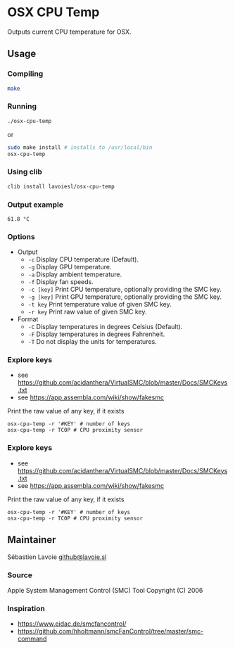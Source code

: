 # OSX CPU Temp

Outputs current CPU temperature for OSX.

## Usage

### Compiling

```bash
make
```

### Running

```bash
./osx-cpu-temp
```

or

```bash
sudo make install # installs to /usr/local/bin
osx-cpu-temp
```

### Using clib

```bash
clib install lavoiesl/osx-cpu-temp
```

### Output example

```
61.8 °C
```

### Options

* Output
    * `-c` Display CPU temperature (Default).
    * `-g` Display GPU temperature.
    * `-a` Display ambient temperature.
    * `-f` Display fan speeds.
    * `-c [key]` Print CPU temperature, optionally providing the SMC key.
    * `-g [key]` Print GPU temperature, optionally providing the SMC key.
    * `-t key` Print temperature value of given SMC key.
    * `-r key` Print raw value of given SMC key.
* Format
    * `-C` Display temperatures in degrees Celsius (Default).
    * `-F` Display temperatures in degrees Fahrenheit.
   * `-T` Do not display the units for temperatures.

### Explore keys
* see https://github.com/acidanthera/VirtualSMC/blob/master/Docs/SMCKeys.txt
* see https://app.assembla.com/wiki/show/fakesmc

Print the raw value of any key, if it exists
```shell script
osx-cpu-temp -r '#KEY' # number of keys
osx-cpu-temp -r TC0P # CPU proximity sensor
```

### Explore keys
* see https://github.com/acidanthera/VirtualSMC/blob/master/Docs/SMCKeys.txt
* see https://app.assembla.com/wiki/show/fakesmc

Print the raw value of any key, if it exists
```shell script
osx-cpu-temp -r '#KEY' # number of keys
osx-cpu-temp -r TC0P # CPU proximity sensor
```

## Maintainer

Sébastien Lavoie <github@lavoie.sl>

### Source

Apple System Management Control (SMC) Tool
Copyright (C) 2006

### Inspiration

 * https://www.eidac.de/smcfancontrol/
 * https://github.com/hholtmann/smcFanControl/tree/master/smc-command
